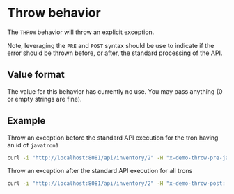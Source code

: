 # Throw behavior

The `THROW` behavior will throw an explicit exception. 

Note, leveraging the `PRE` and `POST` syntax should be use to indicate if the error should be thrown before, or after, the standard processing of the API.

## Value format

The value for this behavior has currently no use. You may pass anything (0 or empty strings are fine).

## Example

Throw an exception before the standard API execution for the tron having an id of `javatron1`
```bash
curl -i "http://localhost:8081/api/inventory/2" -H "x-demo-throw-pre-javatron1: 0"
```

Throw an exception after the standard API execution for all trons
```bash
curl -i "http://localhost:8081/api/inventory/2" -H "x-demo-throw-post: 0"
```

